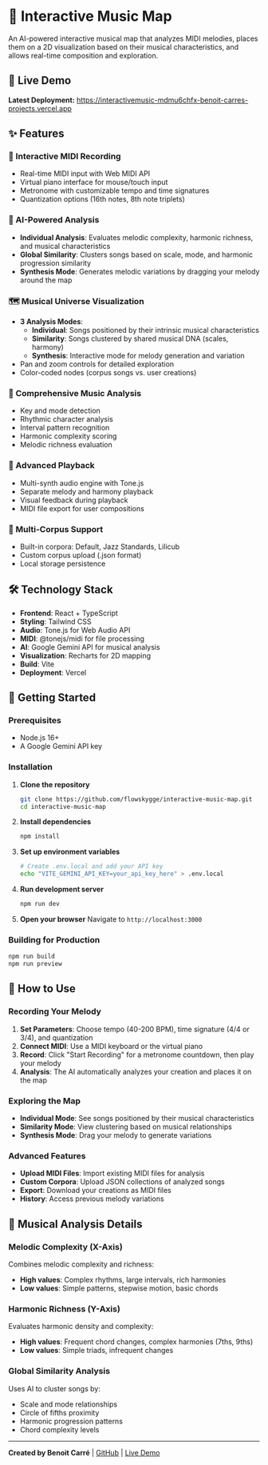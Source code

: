 # 🎵 Interactive Music Map

An AI-powered interactive musical map that analyzes MIDI melodies, places them on a 2D visualization based on their musical characteristics, and allows real-time composition and exploration.

## 🚀 Live Demo

**Latest Deployment:** https://interactivemusic-mdmu6chfx-benoit-carres-projects.vercel.app

## ✨ Features

### 🎹 Interactive MIDI Recording
- Real-time MIDI input with Web MIDI API
- Virtual piano interface for mouse/touch input
- Metronome with customizable tempo and time signatures
- Quantization options (16th notes, 8th note triplets)

### 🧠 AI-Powered Analysis
- **Individual Analysis**: Evaluates melodic complexity, harmonic richness, and musical characteristics
- **Global Similarity**: Clusters songs based on scale, mode, and harmonic progression similarity
- **Synthesis Mode**: Generates melodic variations by dragging your melody around the map

### 🗺️ Musical Universe Visualization
- **3 Analysis Modes**:
  - **Individual**: Songs positioned by their intrinsic musical characteristics
  - **Similarity**: Songs clustered by shared musical DNA (scales, harmony)
  - **Synthesis**: Interactive mode for melody generation and variation
- Pan and zoom controls for detailed exploration
- Color-coded nodes (corpus songs vs. user creations)

### 🎼 Comprehensive Music Analysis
- Key and mode detection
- Rhythmic character analysis
- Interval pattern recognition
- Harmonic complexity scoring
- Melodic richness evaluation

### 🎵 Advanced Playback
- Multi-synth audio engine with Tone.js
- Separate melody and harmony playback
- Visual feedback during playback
- MIDI file export for user compositions

### 📂 Multi-Corpus Support
- Built-in corpora: Default, Jazz Standards, Lilicub
- Custom corpus upload (.json format)
- Local storage persistence

## 🛠️ Technology Stack

- **Frontend**: React + TypeScript
- **Styling**: Tailwind CSS
- **Audio**: Tone.js for Web Audio API
- **MIDI**: @tonejs/midi for file processing
- **AI**: Google Gemini API for musical analysis
- **Visualization**: Recharts for 2D mapping
- **Build**: Vite
- **Deployment**: Vercel

## 🚦 Getting Started

### Prerequisites
- Node.js 16+
- A Google Gemini API key

### Installation

1. **Clone the repository**
   ```bash
   git clone https://github.com/flowskygge/interactive-music-map.git
   cd interactive-music-map
   ```

2. **Install dependencies**
   ```bash
   npm install
   ```

3. **Set up environment variables**
   ```bash
   # Create .env.local and add your API key
   echo "VITE_GEMINI_API_KEY=your_api_key_here" > .env.local
   ```

4. **Run development server**
   ```bash
   npm run dev
   ```

5. **Open your browser**
   Navigate to `http://localhost:3000`

### Building for Production

```bash
npm run build
npm run preview
```

## 🎯 How to Use

### Recording Your Melody
1. **Set Parameters**: Choose tempo (40-200 BPM), time signature (4/4 or 3/4), and quantization
2. **Connect MIDI**: Use a MIDI keyboard or the virtual piano
3. **Record**: Click "Start Recording" for a metronome countdown, then play your melody
4. **Analysis**: The AI automatically analyzes your creation and places it on the map

### Exploring the Map
- **Individual Mode**: See songs positioned by their musical characteristics
- **Similarity Mode**: View clustering based on musical relationships
- **Synthesis Mode**: Drag your melody to generate variations

### Advanced Features
- **Upload MIDI Files**: Import existing MIDI files for analysis
- **Custom Corpora**: Upload JSON collections of analyzed songs
- **Export**: Download your creations as MIDI files
- **History**: Access previous melody variations

## 🧪 Musical Analysis Details

### Melodic Complexity (X-Axis)
Combines melodic complexity and richness:
- **High values**: Complex rhythms, large intervals, rich harmonies
- **Low values**: Simple patterns, stepwise motion, basic chords

### Harmonic Richness (Y-Axis)
Evaluates harmonic density and complexity:
- **High values**: Frequent chord changes, complex harmonies (7ths, 9ths)
- **Low values**: Simple triads, infrequent changes

### Global Similarity Analysis
Uses AI to cluster songs by:
- Scale and mode relationships
- Circle of fifths proximity
- Harmonic progression patterns
- Chord complexity levels

---

**Created by Benoit Carré** | [GitHub](https://github.com/flowskygge) | [Live Demo](https://interactivemusic-mdmu6chfx-benoit-carres-projects.vercel.app)
